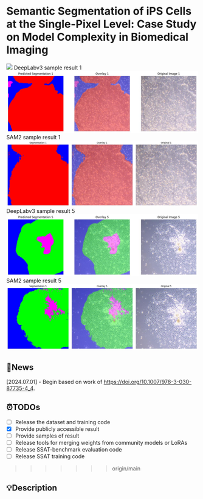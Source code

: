 # Semantic Segmentation of iPS Cells at the Single-Pixel Level: Case Study on Model Complexity in Biomedical Imaging

<a href='https:/'><img src='https://img.shields.io/badge/Paper-Arxiv-red'></a>
DeepLabv3 sample result 1
![sample](docs/dlv3_samples/result_dpv3_1.jpg "DLv3 sample result 1")
SAM2 sample result 1
![sample](docs/sam2_samples/result_sam2_1.jpg "SAM2 sample result 1")
DeepLabv3 sample result 5
![sample](docs/dlv3_samples/result_dpv3_5.jpg "DLv3 sample result 5")
SAM2 sample result 5
![sample](docs/sam2_samples/result_sam2_5.jpg "SAM2 sample result 5")

## 📌News


[2024.07.01] - Begin based on work of https://doi.org/10.1007/978-3-030-87735-4_4.  

## ⏰TODOs
- [ ] Release the dataset and training code
- [x] Provide publicly accessible result
- [ ] Provide samples of result
- [ ] Release tools for merging weights from community models or LoRAs
- [ ] Release SSAT-benchmark evaluation code
- [ ] Release SSAT training code
>>>>>>> origin/main

## 💡Description

